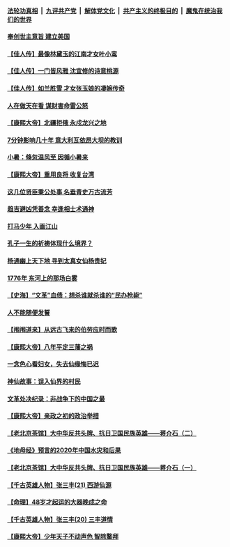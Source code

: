 

####  [法轮功真相](../../../../basic/blob/master/README.md?t=07072302) &nbsp;|&nbsp; [九评共产党](../../../../9ping.md/blob/master/README.md?t=07072302) &nbsp;|&nbsp; [解体党文化](../../../../jtdwh.md/blob/master/README.md?t=07072302)  &nbsp;|&nbsp; [共产主义的终极目的](../../../../gczydzjmd.md/blob/master/README.md?t=07072302) &nbsp;|&nbsp; [魔鬼在统治我们的世界](../../../../mgztzwmdsj.md/blob/master/README.md?t=07072302) 

#### [奉创世主意旨 建立美国](../pages/prog647/a102887664.md?t=07072302) 

#### [【佳人传】最像林黛玉的江南才女叶小鸾](../pages/prog647/a102887750.md?t=07072302) 

#### [【佳人传】一门皆风雅 沈宜修的诗意桃源](../pages/prog647/a102887738.md?t=07072302) 

#### [【佳人传】如兰胜雪 才女张玉娘的凄婉传奇](../pages/prog647/a102887006.md?t=07072302) 

#### [人在做天在看 谋财害命雷公怒](../pages/prog647/a102886986.md?t=07072302) 

#### [【康熙大帝】北疆拒俄 永戍龙兴之地](../pages/prog647/a102886881.md?t=07072302) 

#### [7分钟影响几十年 意大利瓦依昂大坝的教训](../pages/prog647/a102886630.md?t=07072302) 

#### [小暑：倏忽温风至 因循小暑来](../pages/prog647/a102886557.md?t=07072302) 

#### [【康熙大帝】重用良将 收复台湾](../pages/prog647/a102886408.md?t=07072302) 

#### [这几位贤臣秉公处事 名垂青史万古流芳](../pages/prog647/a102885845.md?t=07072302) 

#### [趋吉避凶凭善念 幸逢相士术通神](../pages/prog647/a102885841.md?t=07072302) 

#### [打马少年 入画江山](../pages/prog647/a102885721.md?t=07072302) 

#### [孔子一生的祈祷体现什么境界？](../pages/prog647/a102885080.md?t=07072302) 

#### [杨通幽上天下地 寻到太真女仙杨贵妃](../pages/prog647/a102885076.md?t=07072302) 

#### [1776年 东河上的那场白雾](../pages/prog647/a102884957.md?t=07072302) 

#### [【史海】“文革”血债：想杀谁就杀谁的“民办枪毙”](../pages/prog647/a102884298.md?t=07072302) 

#### [人不能随便发誓](../pages/prog647/a102884287.md?t=07072302) 

#### [【闱闱道来】从远古飞来的伯劳应时而歌](../pages/prog647/a102884191.md?t=07072302) 

#### [【康熙大帝】八年平定三藩之祸](../pages/prog647/a102884129.md?t=07072302) 

#### [一念色心看妇女，失去仙缘悔已迟](../pages/prog647/a102883453.md?t=07072302) 

#### [神仙故事：误入仙界的村民](../pages/prog647/a102883447.md?t=07072302) 

#### [文革处决纪录：非战争下的中国之最](../pages/prog647/a102882581.md?t=07072302) 

#### [【康熙大帝】亲政之初的政治举措](../pages/prog647/a102882457.md?t=07072302) 

#### [【老北京茶馆】大中华反共头牌、抗日卫国民族英雄——蒋介石（二）](../pages/prog647/a102881802.md?t=07072302) 

#### [《地母经》预言的2020年中国水灾和后果](../pages/prog647/a102881847.md?t=07072302) 

#### [【老北京茶馆】大中华反共头牌、抗日卫国民族英雄——蒋介石（一）](../pages/prog647/a102881798.md?t=07072302) 

#### [【千古英雄人物】张三丰(21) 西游仙源](../pages/prog647/a102881770.md?t=07072302) 

#### [【命理】48岁才起运的大器晚成之命](../pages/prog647/a102881385.md?t=07072302) 

#### [【千古英雄人物】张三丰(20) 三丰道情](../pages/prog647/a102881291.md?t=07072302) 

#### [【康熙大帝】少年天子不动声色 智除鳌拜](../pages/prog647/a102881250.md?t=07072302) 

